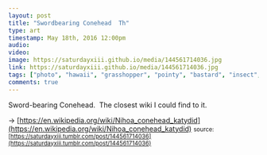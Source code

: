 ```yaml
---
layout: post
title: "Swordbearing Conehead  Th"
type: art
timestamp: May 18th, 2016 12:00pm
audio: 
video: 
image: https://saturdayxiii.github.io/media/144561714036.jpg
link: https://saturdayxiii.github.io/media/144561714036.jpg
tags: ["photo", "hawaii", "grasshopper", "pointy", "bastard", "insect", "photography", "art"]
comments: true
---
```

Sword-bearing Conehead.  The closest wiki I could find to it. 

-> [https://en.wikipedia.org/wiki/Nihoa_conehead_katydid](https://en.wikipedia.org/wiki/Nihoa_conehead_katydid)
<small>source: [https://saturdayxiii.tumblr.com/post/144561714036](https://saturdayxiii.tumblr.com/post/144561714036)</small>